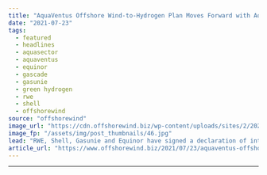 ```yaml
---
title: "AquaVentus Offshore Wind-to-Hydrogen Plan Moves Forward with AquaSector Project"
date: "2021-07-23"
tags: 
  - featured
  - headlines
  - aquasector
  - aquaventus
  - equinor
  - gascade
  - gasunie
  - green hydrogen
  - rwe
  - shell
  - offshorewind
source: "offshorewind"
image_url: "https://cdn.offshorewind.biz/wp-content/uploads/sites/2/2021/07/23161002/AquaVentus_illustration.jpg"
image_fp: "/assets/img/post_thumbnails/46.jpg"
lead: "RWE, Shell, Gasunie and Equinor have signed a declaration of intent to further intensify"
article_url: "https://www.offshorewind.biz/2021/07/23/aquaventus-offshore-wind-to-hydrogen-plan-moves-forward-with-aquasector-project/"
---
```


---
